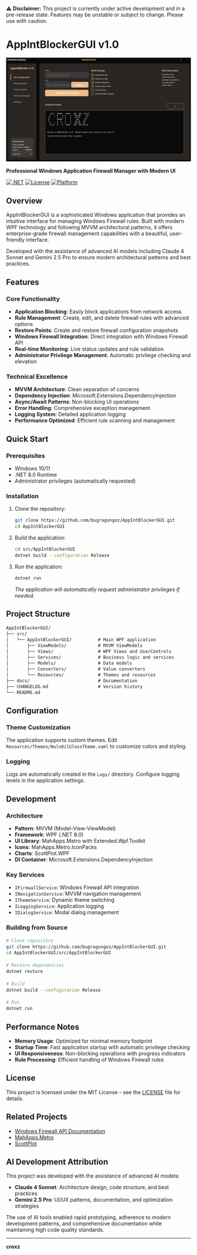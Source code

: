 ⚠️ **Disclaimer:** This project is currently under active development and in a pre-release state. Features may be unstable or subject to change. Please use with caution.

# AppIntBlockerGUI v1.0

![AppIntBlockerGUI Showcase](src/images/mainView.png)

**Professional Windows Application Firewall Manager with Modern UI**

[![.NET](https://img.shields.io/badge/.NET-8.0-blue.svg)](https://dotnet.microsoft.com/download)
[![License](https://img.shields.io/badge/License-MIT-green.svg)](LICENSE)
[![Platform](https://img.shields.io/badge/Platform-Windows-lightgrey.svg)](https://www.microsoft.com/windows)

## Overview

AppIntBlockerGUI is a sophisticated Windows application that provides an intuitive interface for managing Windows Firewall rules. Built with modern WPF technology and following MVVM architectural patterns, it offers enterprise-grade firewall management capabilities with a beautiful, user-friendly interface.

Developed with the assistance of advanced AI models including Claude 4 Sonnet and Gemini 2.5 Pro to ensure modern architectural patterns and best practices.

## Features

### Core Functionality
- **Application Blocking**: Easily block applications from network access
- **Rule Management**: Create, edit, and delete firewall rules with advanced options
- **Restore Points**: Create and restore firewall configuration snapshots
- **Windows Firewall Integration**: Direct integration with Windows Firewall API
- **Real-time Monitoring**: Live status updates and rule validation
- **Administrator Privilege Management**: Automatic privilege checking and elevation

### Technical Excellence
- **MVVM Architecture**: Clean separation of concerns
- **Dependency Injection**: Microsoft.Extensions.DependencyInjection
- **Async/Await Patterns**: Non-blocking UI operations
- **Error Handling**: Comprehensive exception management
- **Logging System**: Detailed application logging
- **Performance Optimized**: Efficient rule scanning and management

## Quick Start

### Prerequisites
- Windows 10/11
- .NET 8.0 Runtime
- Administrator privileges (automatically requested)

### Installation
1. Clone the repository:
   ```bash
   git clone https://github.com/bugragungoz/AppIntBlockerGUI.git
   cd AppIntBlockerGUI
   ```

2. Build the application:
   ```bash
   cd src/AppIntBlockerGUI
   dotnet build --configuration Release
   ```

3. Run the application:
   ```bash
   dotnet run
   ```
   *The application will automatically request administrator privileges if needed.*

## Project Structure

```
AppIntBlockerGUI/
├── src/
│   └── AppIntBlockerGUI/          # Main WPF application
│       ├── ViewModels/            # MVVM ViewModels
│       ├── Views/                 # WPF Views and UserControls
│       ├── Services/              # Business logic and services
│       ├── Models/                # Data models
│       ├── Converters/            # Value converters
│       └── Resources/             # Themes and resources
├── docs/                          # Documentation
├── CHANGELOG.md                   # Version history
└── README.md
```

## Configuration

### Theme Customization
The application supports custom themes. Edit `Resources/Themes/NulnOilGlossTheme.xaml` to customize colors and styling.

### Logging
Logs are automatically created in the `Logs/` directory. Configure logging levels in the application settings.

## Development

### Architecture
- **Pattern**: MVVM (Model-View-ViewModel)
- **Framework**: WPF (.NET 8.0)
- **UI Library**: MahApps.Metro with Extended.Wpf.Toolkit
- **Icons**: MahApps.Metro.IconPacks
- **Charts**: ScottPlot.WPF
- **DI Container**: Microsoft.Extensions.DependencyInjection

### Key Services
- `IFirewallService`: Windows Firewall API integration
- `INavigationService`: MVVM navigation management
- `IThemeService`: Dynamic theme switching
- `ILoggingService`: Application logging
- `IDialogService`: Modal dialog management

### Building from Source
```bash
# Clone repository
git clone https://github.com/bugragungoz/AppIntBlockerGUI.git
cd AppIntBlockerGUI/src/AppIntBlockerGUI

# Restore dependencies
dotnet restore

# Build
dotnet build --configuration Release

# Run
dotnet run
```

## Performance Notes

- **Memory Usage**: Optimized for minimal memory footprint
- **Startup Time**: Fast application startup with automatic privilege checking
- **UI Responsiveness**: Non-blocking operations with progress indicators
- **Rule Processing**: Efficient handling of Windows Firewall rules

## License

This project is licensed under the MIT License - see the [LICENSE](LICENSE) file for details.

## Related Projects

- [Windows Firewall API Documentation](https://docs.microsoft.com/en-us/windows/win32/api/netfw/)
- [MahApps.Metro](https://mahapps.com/)
- [ScottPlot](https://scottplot.net/)

## AI Development Attribution

This project was developed with the assistance of advanced AI models:
- **Claude 4 Sonnet**: Architecture design, code structure, and best practices
- **Gemini 2.5 Pro**: UI/UX patterns, documentation, and optimization strategies

The use of AI tools enabled rapid prototyping, adherence to modern development patterns, and comprehensive documentation while maintaining high code quality standards.

---

**croxz** 